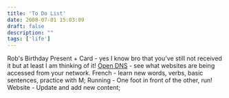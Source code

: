 ```yaml
---
title: 'To Do List'
date: 2008-07-01 15:03:09
draft: false
description: ""
tags: ['life']
---
```


Rob's Birthday Present + Card - yes I know bro that you've still not received it but at least I am thinking of it! [Open DNS](http://www.opendns.com/) - see what websites are being accessed from your network. French - learn new words, verbs, basic sentences, practice with M; Running - One foot in front of the other, run! Website - Update and add new content;